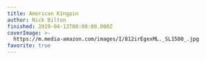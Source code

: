 ```yaml
---
title: American Kingpin
author: Nick Bilton
finished: 2019-04-13T00:00:00.000Z
coverImage: >-
  https://m.media-amazon.com/images/I/812irEgexML._SL1500_.jpg
favorite: true
---
```

